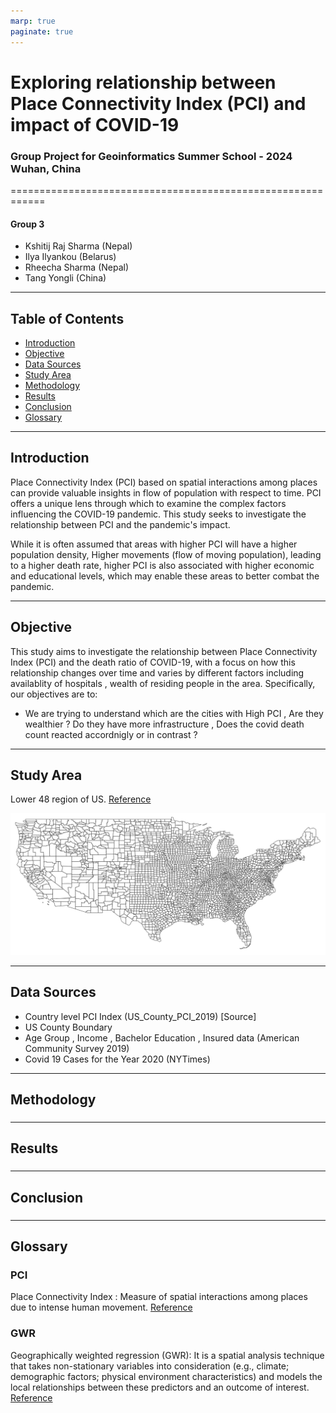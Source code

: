 ```yaml
---
marp: true
paginate: true
---
```


# Exploring relationship between Place Connectivity Index (PCI) and impact of COVID-19

### Group Project for Geoinformatics Summer School - 2024 Wuhan, China
============================================================
    
#### Group 3

- Kshitij Raj Sharma (Nepal)
- Ilya Ilyankou (Belarus)
- Rheecha Sharma (Nepal)
- Tang Yongli (China)



---

## Table of Contents
* [Introduction](#introduction)
* [Objective](#objective)
* [Data Sources](#data-sources)
* [Study Area](#study-area)
* [Methodology](#methodology)
* [Results](#results)
* [Conclusion](#conclusion)
* [Glossary](#glossary)

---

## Introduction 


Place Connectivity Index (PCI) based on spatial interactions among places can provide valuable insights in flow of population with respect to time. PCI offers a unique lens through which to examine the complex factors influencing the COVID-19 pandemic. This study seeks to investigate the relationship between PCI and the pandemic's impact.

While it is often assumed that areas with higher PCI will have a higher population density, Higher movements (flow of moving population),  leading to a higher death rate, higher PCI is also associated with higher economic and educational levels, which may enable these areas to better combat the pandemic.

---

## Objective

This study aims to investigate the relationship between Place Connectivity Index (PCI) and the death ratio of COVID-19, with a focus on how this relationship changes over time and varies by different factors including availablity of hospitals , wealth of residing people in the area. Specifically, our objectives are to:

- We are trying to understand which are the cities with High PCI , Are they wealthier ? Do they have more infrastructure , Does the covid death count reacted accordnigly or in contrast ? 

---

## Study Area
Lower 48 region of US. [Reference](https://www.census.gov/geographies/mapping-files/time-series/geo/carto-boundary-file.html)

![alt text](img/study-area.png)

---

## Data Sources

- Country level PCI Index (US_County_PCI_2019) [Source]
- US County Boundary 
- Age Group , Income , Bachelor Education , Insured data (American Community Survey 2019)
- Covid 19 Cases for the Year 2020 (NYTimes)


---
## Methodology

###

---

## Results

### 
---

## Conclusion

### 
---

## Glossary

### PCI 
Place Connectivity Index : 
Measure of spatial interactions among places due to intense human movement.
[Reference](https://github.com/GIBDUSC/Place-Connectivity-Index)

### GWR 

Geographically weighted regression (GWR): It is a spatial analysis technique that takes non-stationary variables into consideration (e.g., climate; demographic factors; physical environment characteristics) and models the local relationships between these predictors and an outcome of interest. [Reference](https://www.publichealth.columbia.edu/research/population-health-methods/geographically-weighted-regression)
